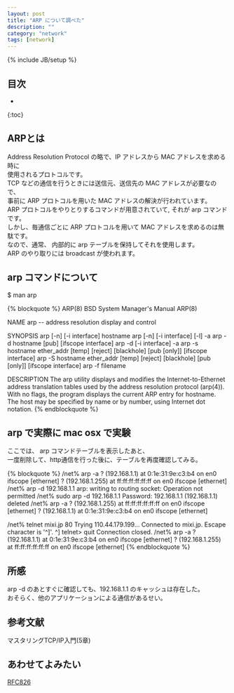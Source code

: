 ```yaml
---
layout: post
title: "ARP について調べた"
description: ""
category: "network"
tags: [network]
---
```

{% include JB/setup %}

## 目次
* 
{:toc}

## ARPとは
Address Resolution Protocol の略で、IP アドレスから MAC アドレスを求める時に  
使用されるプロトコルです。  
TCP などの通信を行うときには送信元、送信先の MAC アドレスが必要なので、  
事前に ARP プロトコルを用いた MAC アドレスの解決が行われています。  
ARP プロトコルをやりとりするコマンドが用意されていて, それが arp コマンドです。  
しかし、毎通信ごとに ARP プロトコルを用いて MAC アドレスを求めるのは無駄です。  
なので、通常、 内部的に arp テーブルを保持してそれを使用します。  
ARP のやり取りには broadcast が使われます。  

## arp コマンドについて

$ man arp


{% blockquote %}
 ARP(8)                    BSD System Manager's Manual                   ARP(8)
 
 NAME
      arp -- address resolution display and control
 
 SYNOPSIS
      arp [-n] [-i interface] hostname
      arp [-n] [-i interface] [-l] -a
      arp -d hostname [pub] [ifscope interface]
      arp -d [-i interface] -a
      arp -s hostname ether_addr [temp] [reject] [blackhole] [pub [only]] [ifscope interface]
      arp -S hostname ether_addr [temp] [reject] [blackhole] [pub [only]] [ifscope interface]
      arp -f filename
 
 DESCRIPTION
      The arp utility displays and modifies the Internet-to-Ethernet address translation tables used by the address
      resolution protocol (arp(4)).  With no flags, the program displays the current ARP entry for hostname.  The
      host may be specified by name or by number, using Internet dot notation.
{% endblockquote %}

## arp で実際に mac osx で実験
ここでは、 arp コマンドテーブルを表示したあと、  
一度削除して、http通信を行った後に、テーブルを再度確認してみる。  

{% blockquote %}
 /net% arp -a
 ? (192.168.1.1) at 0:1e:31:9e:c3:b4 on en0 ifscope [ethernet]
 ? (192.168.1.255) at ff:ff:ff:ff:ff:ff on en0 ifscope [ethernet]
 /net% arp -d 192.168.1.1
 arp: writing to routing socket: Operation not permitted
 /net% sudo arp -d 192.168.1.1
 Password:
 192.168.1.1 (192.168.1.1) deleted
 /net% arp -a
 ? (192.168.1.255) at ff:ff:ff:ff:ff:ff on en0 ifscope [ethernet]
 ? (192.168.1.1) at 0:1e:31:9e:c3:b4 on en0 ifscope [ethernet]
 
 /net% telnet  mixi.jp 80
 Trying 110.44.179.199...
 Connected to mixi.jp.
 Escape character is '^]'.
 ^]
 telnet> quit
 Connection closed.
 /net% arp -a
 ? (192.168.1.1) at 0:1e:31:9e:c3:b4 on en0 ifscope [ethernet]
 ? (192.168.1.255) at ff:ff:ff:ff:ff:ff on en0 ifscope [ethernet]
{% endblockquote %}

## 所感
arp -d のあとすぐに確認しても、192.168.1.1 のキャッシュは存在した。  
おそらく、他のアプリケーションによる通信があるせい。  

## 参考文献
マスタリングTCP/IP入門(5章)

## あわせてよみたい
[RFC826](ftp://ftp.rfc-editor.org/in-notes/rfc826.txt)

